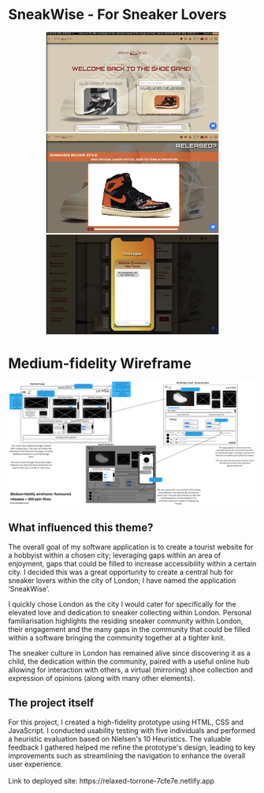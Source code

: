 # SneakWise - For Sneaker Lovers 

<div align="center">
        <img src="https://github.com/AyomideBalo/AyomideBalo/blob/c3889d98db284a001fac5d614c2a540576116a37/reports/Screenshot%202025-08-31%20at%2023.32.03.png" width="350" alt="Project Image 1">
        <img src="https://github.com/AyomideBalo/AyomideBalo/blob/c3889d98db284a001fac5d614c2a540576116a37/reports/Screenshot%202025-08-31%20at%2023.33.57.png" width="350" alt="Project Image 1">
        <img src="https://github.com/AyomideBalo/AyomideBalo/blob/c3889d98db284a001fac5d614c2a540576116a37/reports/Screenshot%202025-08-31%20at%2023.34.33.png" width="350" alt="Project Image 1">
  </div>

# Medium-fidelity Wireframe

<div align="center">
        <img src="https://github.com/AyomideBalo/AyomideBalo/blob/c3889d98db284a001fac5d614c2a540576116a37/reports/High-fidelity-prototype-UOL.png" width="750" alt="Project Image 1">
  </div>
 
<h2>What influenced this theme?</h2>
The overall goal of my software application is to create a tourist website for a hobbyist within a chosen city; leveraging gaps within an area of enjoyment, gaps that could be filled to increase accessibility within a certain city. I decided this was a great opportunity to create a central hub for sneaker lovers within the city of London; I have named the application ‘SneakWise’.

I quickly chose London as the city I would cater for specifically for the elevated love and dedication to sneaker collecting within London. Personal familiarisation highlights the residing sneaker community within London, their engagement and the many gaps in the community that could be filled within a software bringing the community together at a tighter knit. 
 
The sneaker culture in London has remained alive since discovering it as a child, the dedication within the community, paired with a useful online hub allowing for interaction with others, a virtual (mirroring) shoe collection and expression of opinions (along with many other elements).

<h2>The project itself</h2>
For this project, I created a high-fidelity prototype using HTML, CSS and JavaScript. I conducted usability testing with five individuals and performed a heuristic evaluation based on Nielsen's 10 Heuristics. The valuable feedback I gathered helped me refine the prototype's design, leading to key improvements such as streamlining the navigation to enhance the overall user experience.
</br>
<br/>
Link to deployed site: https://relaxed-torrone-7cfe7e.netlify.app

